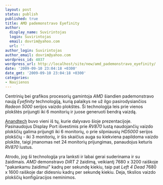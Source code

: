 ```yaml
---
layout: post
status: publish
published: true
title: AMD pademonstravo Eyefinity
author:
  display_name: Suvirintojas
  login: Suvirintojas
  email: dovrim@yahoo.com
  url: ''
author_login: Suvirintojas
author_email: dovrim@yahoo.com
wordpress_id: 4037
wordpress_url: http://localhost/site/new/amd_pademonstravo_eyefinity/
date: '2009-09-10 23:04:18 +0300'
date_gmt: '2009-09-10 23:04:18 +0300'
categories:
- Naujienos
---
```

<p>Centrinių bei grafikos procesorių gamintoja <i>AMD</i> šiandien pademonstravo naują <i>Eyefinity</i> technologiją, kurią palaikys ne už ilgo pasirodysiančios <i>Radeon 5000</i> serijos vaizdo plokštės. Ši technologija leis prie vienos plokštės prijungti iki 6 monitorių ir juose generuoti bendrą vaizdą.</p>
<p><a class="ns" href="http://anandtech.com/video/showdoc.aspx?i=3635">Anandtech</a> buvo vieni iš tų, kurie dalyvavo šioje prezentacijoje. Pasinaudojus Display Port išvestimis prie <i>RV870</i> lustą naudojančių vaizdo plokščių galima prijungti iki 6 monitorių, o prie silpniausių <i>HD5000</i> serijos plokščių - iki 3 monitorių, ir šis skaičius auga su kiekviena papildoma vaizdo plokšte, taigi įmanomas net 24 monitorių prijungimas, panaudojus keturis <i>RV870</i> lustus.</p>
<p>Atrodo, jog ši technologija yra lanksti ir labai gerai suderinama ir su žaidimais. <i>AMD</i> demonstravo <i>DiRT 2</i> žaidimą, veikiantį 7680 x 3200 raiškoje "pakankamu žaidimui" kadrų per sekundę kiekiu, taip pat <i>Left 4 Dead</i> 7680 x 1600 raiškoje dar didesniu kadrų per sekundę kiekiu. Deja, tikslios vaizdo plokščių konfigūracijos neminimos.</p>
<p><object width="560" height="340"><param name="movie" value="http://www.youtube.com/v/mzGtxlaPQqY&hl=en&fs=1&"></param><param name="allowFullScreen" value="true"></param><param name="allowscriptaccess" value="always"></param><embed src="http://www.youtube.com/v/mzGtxlaPQqY&hl=en&fs=1&" type="application/x-shockwave-flash" allowscriptaccess="always" allowfullscreen="true" width="560" height="340"></embed></object></p>
